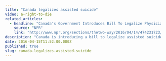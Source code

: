 ```yaml
---
title: "Canada legalizes assisted suicide"
video: a-right-to-die
related_articles:
  - headline: "Canada's Government Introduces Bill To Legalize Physician-Assisted Suicide"
    source: "NPR"
    link: "http://www.npr.org/sections/thetwo-way/2016/04/14/474231723/canadas-government-introduces-bill-to-legalize-physician-assisted-suicide"
description: "Canada is introducing a bill to legalize assisted suicide -- but in the US a fight that started years ago with Jack Kevorkian, still has a ways to go. Watch _A Right to Die._ "
date: 2016-04-15T11:52:00.000Z
published: true
slug: canada-legalizes-assisted-suicide
---
```


